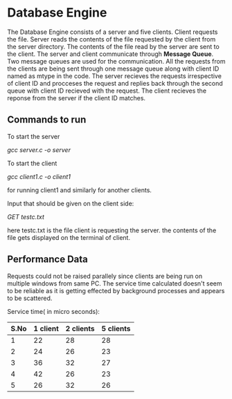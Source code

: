 # Database Engine
The Database Engine consists of a server and five clients. Client requests the file. Server reads the contents of the file requested by the client from the server directory. The contents of the file read by the server are sent to the client. The server and client communicate through **Message Queue**. Two message queues are used for the communication. All the requests from the clients are being sent through one message queue along with client ID named as mtype in the code. The server recieves the requests irrespective of client ID and procceses the request and replies back through the second queue with client ID recieved with the request. The client recieves the reponse from the server if the client ID matches.
## Commands to run

To start the server

*gcc server.c -o server*

To start the client

*gcc client1.c -o client1*

for running client1 and similarly for another clients.

Input that should be given on the client side:

*GET testc.txt*

here testc.txt is the file client is requesting the server. the contents of the file gets displayed on the terminal of client.

## Performance Data
Requests could not be raised parallely since clients are being run on multiple windows from same PC. The service time calculated doesn't seem to be reliable as it is getting effected by background processes and appears to be scattered.

Service time( in micro seconds):

S.No | 1 client | 2 clients | 5 clients |
------|----------|-----------|-----------|
   1  |    22    |     28    |    28     |
   2  |    24    |     26    |    23     |
   3  |    36    |     32    |    27     |
   4  |    42    |     26    |    23     |
   5  |    26    |     32    |    26     |
